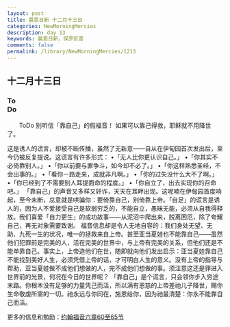 ```yaml
---
layout: post
title: 晨恩日新 十二月十三日
categories: NewMorningMercies
description: day 13
keywords: 晨恩日新，保罗区普
comments: false
permalink: /library/NewMorningMercies/1213
---
```


## 十二月十三日

### To <br> Do

&emsp;&emsp;ToDo
别听信「靠自己」的假福音！
如果可以靠己得救，耶稣就不用降世了。
 
这是诱人的谎言，却被不断传播，虽然了无新意——自从在伊甸园首次发出后，至今仍被反复提说。这谎言有许多形式：
•「无人比你更认识自己。」
•「你其实不必倚靠别人。」
•「你以前要与罪争斗，如今却不必了。」
•「你这样熟悉圣经，不会出事的。」
•「看你一路走来，成就非凡啊。」
•「你的过失没什么大不了啊。」
•「你已经到了不需要别人耳提面命的程度。」
•「你自立了，出去实现你的召命吧。」
「靠自己」的声音又多样又奸诈，天天在耳畔出现。这呢喃在伊甸园首度响起，至今未断，总意就是哄骗你：要倚靠自己，别倚靠上帝。「自足」的谎言是诱人的，因为人不爱接受自己是软弱穷乏的，不能自立，愚昧无能，必须从自我得释放。我们喜爱「自力更生」的成功故事——从泥沼中爬出来，脱离困厄，除了夸耀自己，再无对象需要致谢。
福音信息却是令人无地自容的：我们身处无望、无助、九死一生的状况，唯一的拯救来自上帝。甚至亚当夏娃也不能靠自己——虽然他们犯罪前是完美的人，活在完美的世界中，与上帝有完美的关系，但他们还是不能单靠自己。事实上，上帝造他们在世，随即就向他们发出启示：亚当夏娃靠自己不能找到美好人生，必须凭借上帝的话，才可明白人生的意义。没有上帝的指导与帮助，亚当夏娃做不成他们想做的人，完不成他们想做的事。须注意这还是罪进入世界前的光景，何况在今日的世界呢？
「靠自己」是个谎言，只会领你步入穷途末路。你根本没有足够的力量凭己而活，所以满有恩慈的上帝差祂儿子降世，赐你生命敬虔所需的一切。祂永远与你同在，施恩给你，因为祂最清楚：你永不能靠自己而活。

更多的信息和勉励：[约翰福音六章60至65节]()

